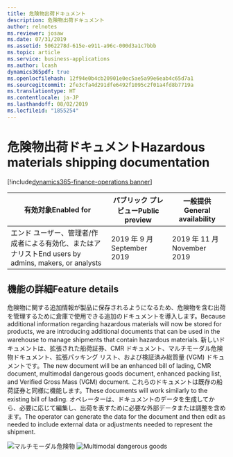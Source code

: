 ```yaml
---
title: 危険物出荷ドキュメント
description: 危険物出荷ドキュメント
author: relnotes
ms.reviewer: josaw
ms.date: 07/31/2019
ms.assetid: 5062278d-615e-e911-a96c-000d3a1c7bbb
ms.topic: article
ms.service: business-applications
ms.author: lcash
dynamics365pdf: true
ms.openlocfilehash: 12f94e0b4cb20901e0ec5ae5a99e6eab4c65d7a1
ms.sourcegitcommit: 2fe3cfa4d291dfe6492f1095c2f01a4fd8b7719a
ms.translationtype: HT
ms.contentlocale: ja-JP
ms.lasthandoff: 08/02/2019
ms.locfileid: "1855254"
---
```

# <a name="hazardous-materials-shipping-documentation"></a><span data-ttu-id="72117-103">危険物出荷ドキュメント</span><span class="sxs-lookup"><span data-stu-id="72117-103">Hazardous materials shipping documentation</span></span>
[!include[dynamics365-finance-operations banner](../includes/dynamics365-finance-operations.md)]

| <span data-ttu-id="72117-104">有効対象</span><span class="sxs-lookup"><span data-stu-id="72117-104">Enabled for</span></span>    |  <span data-ttu-id="72117-105">パブリック プレビュー</span><span class="sxs-lookup"><span data-stu-id="72117-105">Public preview</span></span> | <span data-ttu-id="72117-106">一般提供</span><span class="sxs-lookup"><span data-stu-id="72117-106">General availability</span></span> | 
| ---------- | ---------- |---------- |
|<span data-ttu-id="72117-107">エンド ユーザー、管理者/作成者による有効化、またはアナリスト</span><span class="sxs-lookup"><span data-stu-id="72117-107">End users by admins, makers, or analysts</span></span>|<span data-ttu-id="72117-108">2019 年 9 月</span><span class="sxs-lookup"><span data-stu-id="72117-108">September 2019</span></span>| <span data-ttu-id="72117-109">2019 年 11 月</span><span class="sxs-lookup"><span data-stu-id="72117-109">November 2019</span></span>|






## <a name="feature-details"></a><span data-ttu-id="72117-110">機能の詳細</span><span class="sxs-lookup"><span data-stu-id="72117-110">Feature details</span></span>
<!--feature detail start -->
<span data-ttu-id="72117-111">危険物に関する追加情報が製品に保存されるようになるため、危険物を含む出荷を管理するために倉庫で使用できる追加のドキュメントを導入します。</span><span class="sxs-lookup"><span data-stu-id="72117-111">Because additional information regarding hazardous materials will now be stored for products, we are introducing additional documents that can be used in the warehouse to manage shipments that contain hazardous materials.</span></span> <span data-ttu-id="72117-112">新しいドキュメントは、拡張された船荷証券、CMR ドキュメント、マルチモーダル危険物ドキュメント、拡張パッキング リスト、および検証済み総質量 (VGM) ドキュメントです。</span><span class="sxs-lookup"><span data-stu-id="72117-112">The new document will be an enhanced bill of lading, CMR document, multimodal dangerous goods document, enhanced packing list, and Verified Gross Mass (VGM) document.</span></span> <span data-ttu-id="72117-113">これらのドキュメントは既存の船荷証券と同様に機能します。</span><span class="sxs-lookup"><span data-stu-id="72117-113">These documents will work similarly to the existing bill of lading.</span></span> <span data-ttu-id="72117-114">オペレーターは、ドキュメントのデータを生成してから、必要に応じて編集し、出荷を表すために必要な外部データまたは調整を含めます。</span><span class="sxs-lookup"><span data-stu-id="72117-114">The operator can generate the data for the document and then edit as needed to include external data or adjustments needed to represent the shipment.</span></span>

<span data-ttu-id="72117-115">![マルチモーダル危険物](media/hazardous-materials-shipping-documentation-1.png "")
</span><span class="sxs-lookup"><span data-stu-id="72117-115">![Multimodal dangerous goods](media/hazardous-materials-shipping-documentation-1.png "")
</span></span><!--feature detail end -->











